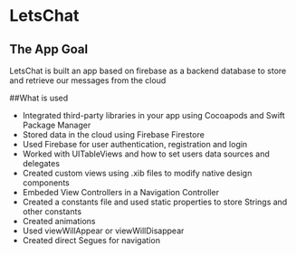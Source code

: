 # LetsChat

## The App Goal

LetsChat is built an app based on firebase as a backend database to store and retrieve our messages from the cloud


##What is used
 * Integrated third-party libraries in your app using Cocoapods and Swift Package Manager
 * Stored data in the cloud using Firebase Firestore
 * Used Firebase for user authentication, registration and login
 * Worked with UITableViews and how to set users data sources and delegates
 * Created custom views using .xib files to modify native design components
 * Embeded View Controllers in a Navigation Controller
 * Created a constants file and used static properties to store Strings and other constants
 * Created animations
 * Used viewWillAppear or viewWillDisappear
 * Created direct Segues for navigation
 
